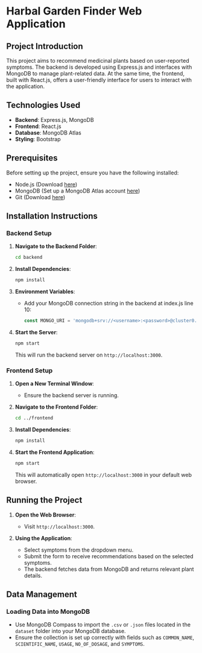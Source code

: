 # Harbal Garden Finder Web Application

## Project Introduction

This project aims to recommend medicinal plants based on user-reported symptoms. The backend is developed using Express.js and interfaces with MongoDB to manage plant-related data. At the same time, the frontend, built with React.js, offers a user-friendly interface for users to interact with the application.

## Technologies Used

- **Backend**: Express.js, MongoDB
- **Frontend**: React.js
- **Database**: MongoDB Atlas
- **Styling**: Bootstrap

## Prerequisites

Before setting up the project, ensure you have the following installed:
- Node.js (Download [here](https://nodejs.org/en/download/))
- MongoDB (Set up a MongoDB Atlas account [here](https://www.mongodb.com/cloud/atlas))
- Git (Download [here](https://git-scm.com/downloads))

## Installation Instructions

### Backend Setup

1. **Navigate to the Backend Folder**:
    ```bash
    cd backend
    ```

2. **Install Dependencies**:
    ```bash
    npm install
    ```

3. **Environment Variables**:
    - Add your MongoDB connection string in the backend at index.js line 10:
        ```js
        const MONGO_URI = 'mongodb+srv://<username>:<password>@cluster0.vzc8z.mongodb.net/HerbalGardenDB?retryWrites=true&w=majority';
        ```

4. **Start the Server**:
    ```bash
    npm start
    ```
    This will run the backend server on `http://localhost:3000`.

### Frontend Setup

1. **Open a New Terminal Window**:
    - Ensure the backend server is running.

2. **Navigate to the Frontend Folder**:
    ```bash
    cd ../frontend
    ```

3. **Install Dependencies**:
    ```bash
    npm install
    ```

4. **Start the Frontend Application**:
    ```bash
    npm start
    ```
    This will automatically open `http://localhost:3000` in your default web browser.

## Running the Project

1. **Open the Web Browser**:
    - Visit `http://localhost:3000`.

2. **Using the Application**:
    - Select symptoms from the dropdown menu.
    - Submit the form to receive recommendations based on the selected symptoms.
    - The backend fetches data from MongoDB and returns relevant plant details.

## Data Management

### Loading Data into MongoDB

- Use MongoDB Compass to import the `.csv` or `.json` files located in the `dataset` folder into your MongoDB database.
- Ensure the collection is set up correctly with fields such as `COMMON_NAME`, `SCIENTIFIC_NAME`, `USAGE`, `NO_OF_DOSAGE`, and `SYMPTOMS`.
